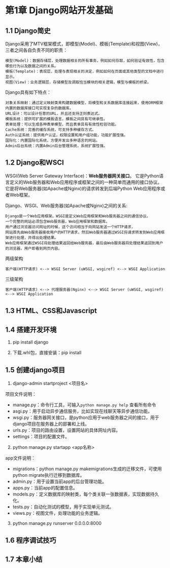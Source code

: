 # 第1章 Django网站开发基础

## 1.1 Django简史
Django采用了MTV框架模式，即模型(Model)、模板(Template)和视图(View)，三者之间各自负责不同的职责：
```text
模型(Model)：数据存储层，处理数据相关的所有事务，例如如何存取，如何验证有效性，包含哪些行为以及数据之间的关系。
模板(Template)：表现层，处理与表现相关的决定，例如如何在页面或其他类型的文档中进行显示。
视图(View)：业务逻辑层，存储模型及调取恰当模块的相关逻辑，模型与模板的桥梁。
```

Django具有如下特点：
```text
对象关系映射：通过定义映射类来构建数据模型，将模型和关系数据库连接起来，使用ORM框架内置的数据库接口可实现复杂的数据库。
URL设计：可以设计任意的URL，并且还支持正则表达式。
模板系统：提供可扩展的模板语言，模板之间具有可继承性。
表单处理：可以生成各种表单模型，而且表单具有有效性检验功能。
Cache系统：完善的缓存系统，可支持多种缓存方式。
Auth认证系统：提供用户认证，权限设置和用户组功能，功能扩展性强。
国际化：内置国际化系统，方便开发出多种语言的网站。
Admin后台系统：内置Admin后台管理系统，系统扩展性强。
```

## 1.2 Django和WSCI
WSGI(Web Server Gateway Interface)：**Web服务器网关接口**。
它是Python语言定义的Web服务器和Web应用程序或框架之间的一种简单而通用的接口协议。
它是将Web服务器(如Apache或Nginx)的请求转发到后端Python Web应用程序或者Web框架。

Django、WSGI、Web服务器(如Apache或Nginx)之间的关系:
```text
Django是一个Web应用框架。WSGI是定义Web应用框架和Web服务器之间的通信协议。
一个完整的网站必须包含Web服务器，Web应用框架和数据库。
用户通过浏览器访问网址的时候，这个访问相当于向网站发送一个HTTP请求，
网站首先由Web服务器接收用户的HTTP请求，然后Web服务器通过WSGI将请求转发到Web应用框架进行处理，并得出处理结果。
Web应用框架通过WSGI将处理结果返回给Web服务器，最后由Web服务器将处理结果返回到用户的浏览器，用户即看到网页内容。
```

两级架构
```text
客户端(HTTP请求) <--> WSGI Server (uWSGI, wsgiref) <--> WSGI Application
```

三级架构
```text
客户端(HTTP请求) <--> 代理服务器(Nginx) <--> WSGI Server (uWSGI, wsgiref) <--> WSGI Application
```

## 1.3 HTML、CSS和Javascript



## 1.4 搭建开发环境

1. pip install django

2. 下载.whl包，直接安装：pip install <filepath>


## 1.5 创建django项目

1. django-admin startproject <项目名>

项目文件说明：
+ manage.py：命令行工具，可输入`python manage.py help` 查看所有命令
+ asgi.py：用于启动异步通信服务，比如实现在线聊天等异步通信功能。
+ wsgi.py：服务器网关接口，是python应用于web服务器之间的接口，用于django项目在服务器上的部署和上线。
+ urls.py：项目的路由设置，设置网站的具体网址内容。
+ settings：项目的配置文件。

2. python manage.py startapp <app名称>

app文件说明：
+ migrations：python manage.py makemigrations生成的迁移文件，可使用python migrate执行迁移到数据库。
+ admin.py：用于设置当前app的后台管理功能。
+ apps.py：当前app的配置信息。
+ models.py：定义数据库的映射类，每个类关联一张数据表，实现数据持久化。
+ tests.py：自动化测试的模型，用于实现单元测试。
+ views.py：视图文件，处理功能的业务逻辑。

3. python manage.py runserver 0.0.0.0:8000

## 1.6 程序调试技巧



## 1.7 本章小结
